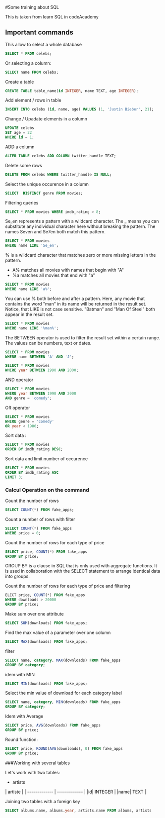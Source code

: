 #Some training about SQL

This is taken from learn SQL in codeAcademy

## Important commands


This allow to select a whole database
```SQL
SELECT * FROM celebs;
```

Or selecting a column:
```SQL
SELECT name FROM celebs;
```

Create a table
```SQL
CREATE TABLE table_name(id INTEGER, name TEXT, age INTEGER);
```

Add element / rows in table
```SQL
INSERT INTO celebs (id, name, age) VALUES (1, 'Justin Bieber', 21);
```


Change / Upadate elements in a column
```SQL
UPDATE celebs 
SET age = 22 
WHERE id = 1; 
```

ADD a column
```SQL
ALTER TABLE celebs ADD COLUMN twitter_handle TEXT; 
```


Delete some rows
```SQL
DELETE FROM celebs WHERE twitter_handle IS NULL;
```

Select the unique occurence in a column
```SQL
SELECT  DISTINCT genre FROM movies;
```


Filtering queries
```SQL
SELECT * FROM movies WHERE imdb_rating > 8;
```

Se_en represents a pattern with a wildcard character. The _ means you can substitute any individual character here without breaking the pattern. The names Seven and Se7en both match this pattern.
```SQL
SELECT * FROM movies
WHERE name LIKE 'Se_en';
```

% is a wildcard character that matches zero or more missing letters in the pattern.
* A% matches all movies with names that begin with "A"
* %a matches all movies that end with "a"

```SQL
SELECT * FROM movies
WHERE name LIKE 'a%';
```

You can use % both before and after a pattern. Here, any movie that contains the word "man" in its name will be returned in the result set. Notice, that LIKE is not case sensitive. "Batman" and "Man Of Steel" both appear in the result set.
```SQL
SELECT * FROM movies
WHERE name LIKE '%man%';
```

The BETWEEN operator is used to filter the result set within a certain range. The values can be numbers, text or dates.
```SQL
SELECT * FROM movies
WHERE name BETWEEN 'A' AND 'J';
```

```SQL
SELECT * FROM movies
WHERE year BETWEEN 1990 AND 2000;
```

AND operator
```SQL
SELECT * FROM movies
WHERE year BETWEEN 1990 AND 2000
AND genre = 'comedy';
```

OR operator
```SQL
SELECT * FROM movies
WHERE genre = 'comedy'
OR year < 1980;
```

Sort data :
```SQL
SELECT * FROM movies
ORDER BY imdb_rating DESC;
```


Sort data and limit number of occurence
```SQL
SELECT * FROM movies
ORDER BY imdb_rating ASC
LIMIT 3;
```


### Calcul Operation on the command



Count the number of rows
```SQL
SELECT COUNT(*) FROM fake_apps;
```

Count a number of rows with filter
```SQL
SELECT COUNT(*) FROM fake_apps
WHERE price = 0;
```


Count the number of rows for each type of price
```SQL
SELECT price, COUNT(*) FROM fake_apps
GROUP BY price;
```
GROUP BY is a clause in SQL that is only used with aggregate functions. It is used in collaboration with the SELECT statement to arrange identical data into groups.

Count the number of rows for each type of price and filtering
```SQL
ELECT price, COUNT(*) FROM fake_apps
WHERE downloads > 20000
GROUP BY price;
```

Make sum over one attribute
```SQL
SELECT SUM(downloads) FROM fake_apps;
```


Find the max value of a parameter over one column
```SQL
SELECT MAX(downloads) FROM fake_apps;
```

filter
```SQL
SELECT name, category, MAX(downloads) FROM fake_apps
GROUP BY category;
```


idem with MIN
```SQL
SELECT MIN(downloads) FROM fake_apps;
```

Select the min value of download for each category label
```SQL
SELECT name, category, MIN(downloads) FROM fake_apps
GROUP BY category;
```

Idem with Average
```SQL
SELECT price, AVG(downloads) FROM fake_apps
GROUP BY price;
```

Round function:
```SQL
SELECT price, ROUND(AVG(downloads), 0) FROM fake_apps
GROUP BY price;
```


###Working with several tables

Let's work with two tables:
 * artists

| artiste   |
| ------------- | -------------   |
|id|     INTEGER     |
|name|      TEXT |



Joining two tables with a foreign key
```SQL
SELECT albums.name, albums.year, artists.name FROM albums, artists
```





